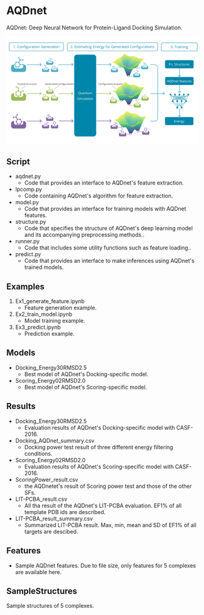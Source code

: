 # AQDnet

AQDnet: Deep Neural Network for Protein-Ligand Docking Simulation.

<img src="./SchematicAbstract.png" alt="">

## Script
* aqdnet.py
   * Code that provides an interface to AQDnet's feature extraction.
* lpcomp.py
   * Code containing AQDnet's algorithm for feature extraction.
* model.py
   * Code that provides an interface for training models with AQDnet features.
* structure.py
   * Code that specifies the structure of AQDnet's deep learning model and its accompanying preprocessing methods..
* runner.py
   * Code that includes some utility functions such as feature loading..
* predict.py
   * Code that provides an interface to make inferences using AQDnet's trained models.

## Examples
1. Ex1_generate_feature.ipynb
   * Feature generation example. 
2. Ex2_train_model.ipynb
   * Model training example.
3. Ex3_predict.ipynb
   * Prediction example.

## Models 
* Docking_Energy30RMSD2.5
  * Best model of AQDnet's Docking-specific model.
* Scoring_Energy02RMSD2.0
  * Best model of AQDnet's Scoring-specific model.

## Results
* Docking_Energy30RMSD2.5
  * Evaluation results of AQDnet's Docking-specific model with CASF-2016.
* Docking_AQDnet_summary.csv
  * Docking power test result of three different energy filtering conditions.
* Scoring_Energy02RMSD2.0
  * Evaluation results of AQDnet's Scoring-specific model with CASF-2016.
* ScoringPower_result.csv
  * the AQDnetet's result of Scoring power test and those of the other SFs.
* LIT-PCBA_result.csv
  * All tha result of the AQDnet's LIT-PCBA evaluation. EF1% of all template PDB ids are described.
* LIT-PCBA_result_summary.csv
  * Summarized LIT-PCBA result. Max, min, mean and SD of EF1% of all targets are descibed.

## Features
* Sample AQDnet features. Due to file size, only features for 5 complexes are available here.
   
## SampleStructures
Sample structures of 5 complexes.
